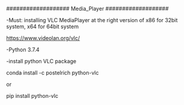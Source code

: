 ################### Media_Player ###################

-Must: installing VLC MediaPlayer at the right version of x86 for 32bit system, x64 for 64bit system

https://www.videolan.org/vlc/

-Python 3.7.4

-install python VLC package

conda install -c postelrich python-vlc

or

pip install python-vlc

